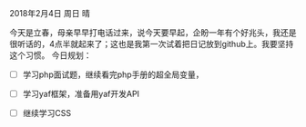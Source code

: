 2018年2月4日 周日 晴

今天是立春，母亲早早打电话过来，说今天要早起，企盼一年有个好兆头，我还是很听话的，4点半就起来了；这也是我第一次试着把日记放到github上。我要坚持这个习惯。
今日规划：
- [ ] 学习php面试题，继续看完php手册的超全局变量，
- [ ] 学习yaf框架，准备用yaf开发API
- [ ] 继续学习CSS

